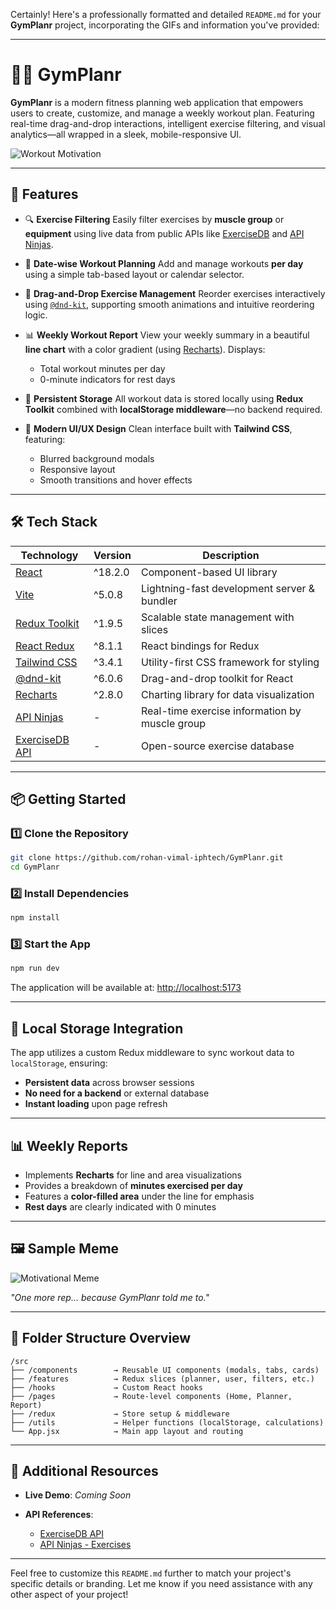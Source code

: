 Certainly! Here's a professionally formatted and detailed `README.md` for your **GymPlanr** project, incorporating the GIFs and information you've provided:

---

# 🏋️‍♂️ GymPlanr

**GymPlanr** is a modern fitness planning web application that empowers users to create, customize, and manage a weekly workout plan. Featuring real-time drag-and-drop interactions, intelligent exercise filtering, and visual analytics—all wrapped in a sleek, mobile-responsive UI.

![Workout Motivation](https://i.imgflip.com/9wevjx.gif)


---

## 🌟 Features

* 🔍 **Exercise Filtering**
  Easily filter exercises by **muscle group** or **equipment** using live data from public APIs like [ExerciseDB](https://exercisedb.p.rapidapi.com/) and [API Ninjas](https://api-ninjas.com/api/exercises).

* 📅 **Date-wise Workout Planning**
  Add and manage workouts **per day** using a simple tab-based layout or calendar selector.

* 🧲 **Drag-and-Drop Exercise Management**
  Reorder exercises interactively using [`@dnd-kit`](https://dndkit.com/), supporting smooth animations and intuitive reordering logic.

* 📊 **Weekly Workout Report**
  View your weekly summary in a beautiful **line chart** with a color gradient (using [Recharts](https://recharts.org/)). Displays:

  * Total workout minutes per day
  * 0-minute indicators for rest days

* 💾 **Persistent Storage**
  All workout data is stored locally using **Redux Toolkit** combined with **localStorage middleware**—no backend required.

* 🎨 **Modern UI/UX Design**
  Clean interface built with **Tailwind CSS**, featuring:

  * Blurred background modals
  * Responsive layout
  * Smooth transitions and hover effects

---

## 🛠️ Tech Stack

| Technology                                           | Version | Description                                    |
| ---------------------------------------------------- | ------- | ---------------------------------------------- |
| [React](https://reactjs.org/)                        | ^18.2.0 | Component-based UI library                     |
| [Vite](https://vitejs.dev/)                          | ^5.0.8  | Lightning-fast development server & bundler    |
| [Redux Toolkit](https://redux-toolkit.js.org/)       | ^1.9.5  | Scalable state management with slices          |
| [React Redux](https://react-redux.js.org/)           | ^8.1.1  | React bindings for Redux                       |
| [Tailwind CSS](https://tailwindcss.com/)             | ^3.4.1  | Utility-first CSS framework for styling        |
| [@dnd-kit](https://dndkit.com/)                      | ^6.0.6  | Drag-and-drop toolkit for React                |
| [Recharts](https://recharts.org/)                    | ^2.8.0  | Charting library for data visualization        |
| [API Ninjas](https://api-ninjas.com/api/exercises)   | -       | Real-time exercise information by muscle group |
| [ExerciseDB API](https://exercisedb.p.rapidapi.com/) | -       | Open-source exercise database                  |

---

## 📦 Getting Started

### 1️⃣ Clone the Repository

```bash
git clone https://github.com/rohan-vimal-iphtech/GymPlanr.git
cd GymPlanr
```

### 2️⃣ Install Dependencies

```bash
npm install
```

### 3️⃣ Start the App

```bash
npm run dev
```

The application will be available at: [http://localhost:5173](http://localhost:5173)

---

## 💾 Local Storage Integration

The app utilizes a custom Redux middleware to sync workout data to `localStorage`, ensuring:

* **Persistent data** across browser sessions
* **No need for a backend** or external database
* **Instant loading** upon page refresh

---

## 📊 Weekly Reports

* Implements **Recharts** for line and area visualizations
* Provides a breakdown of **minutes exercised per day**
* Features a **color-filled area** under the line for emphasis
* **Rest days** are clearly indicated with 0 minutes

---

## 🖼️ Sample Meme

![Motivational Meme](https://i.imgflip.com/9wevjx.gif)

*"One more rep… because GymPlanr told me to."*

---

## 📁 Folder Structure Overview

```
/src
├── /components        → Reusable UI components (modals, tabs, cards)
├── /features          → Redux slices (planner, user, filters, etc.)
├── /hooks             → Custom React hooks
├── /pages             → Route-level components (Home, Planner, Report)
├── /redux             → Store setup & middleware
├── /utils             → Helper functions (localStorage, calculations)
└── App.jsx            → Main app layout and routing
```

---

## 🔗 Additional Resources

* **Live Demo**: *Coming Soon*
* **API References**:

  * [ExerciseDB API](https://exercisedb.p.rapidapi.com/)
  * [API Ninjas - Exercises](https://api-ninjas.com/api/exercises)

---

Feel free to customize this `README.md` further to match your project's specific details or branding. Let me know if you need assistance with any other aspect of your project!

